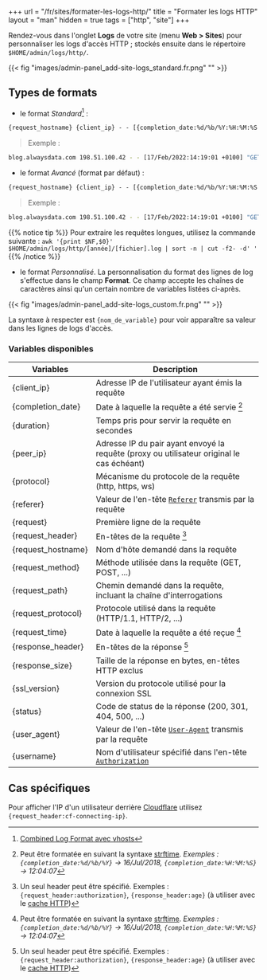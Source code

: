 +++
url = "/fr/sites/formater-les-logs-http/"
title = "Formater les logs HTTP"
layout = "man"
hidden = true
tags = ["http", "site"]
+++

Rendez-vous dans l'onglet **Logs** de votre site (menu **Web > Sites**) pour personnaliser les logs d'accès HTTP ; stockés ensuite dans le répertoire `$HOME/admin/logs/http/`.

{{< fig "images/admin-panel_add-site-logs_standard.fr.png" "" >}}

## Types de formats

- le format *Standard*[^1] :
```txt
{request_hostname} {client_ip} - - [{completion_date:%d/%b/%Y:%H:%M:%S %z}] "{request}" {status} {response_size} "{referer}" "{user_agent}"
```

> Exemple :
```sh
blog.alwaysdata.com 198.51.100.42 - - [17/Feb/2022:14:19:01 +0100] "GET /2022/02/01/2022-au-rapport/ HTTP/2.0" 200 16634 "https://blog.alwaysdata.com/" "Mozilla/5.0 (X11; Ubuntu; Linux x86_64; rv:96.0) Gecko/20100101 Firefox/96.0"
```

- le format *Avancé* (format par défaut) :
```txt
{request_hostname} {client_ip} - - [{completion_date:%d/%b/%Y:%H:%M:%S %z}] "{request}" {status} {response_size} "{referer}" "{user_agent}" {protocol} {duration}
```

> Exemple :
```sh
blog.alwaysdata.com 198.51.100.42 - - [17/Feb/2022:14:19:01 +0100] "GET /2022/02/01/2022-au-rapport/ HTTP/2.0" 200 16634 "https://blog.alwaysdata.com/" "Mozilla/5.0 (X11; Ubuntu; Linux x86_64; rv:96.0) Gecko/20100101 Firefox/96.0" https 0.128109
```

{{% notice tip %}}
Pour extraire les requêtes longues, utilisez la commande suivante : `awk '{print $NF,$0}' $HOME/admin/logs/http/[année]/[fichier].log | sort -n | cut -f2- -d' '`
{{% /notice %}}

- le format *Personnalisé*. La personnalisation du format des lignes de log s'effectue dans le champ **Format**. Ce champ accepte les chaînes de caractères ainsi qu'un certain nombre de variables listées ci-après.

{{< fig "images/admin-panel_add-site-logs_custom.fr.png" "" >}}

La syntaxe à respecter est `{nom_de_variable}` pour voir apparaître sa valeur dans les lignes de logs d'accès.

### Variables disponibles

| Variables          | Description |
| ------------------ | --- |
| {client_ip}        | Adresse IP de l'utilisateur ayant émis la requête |
| {completion_date}  | Date à laquelle la requête a été servie [^2] |
| {duration}         | Temps pris pour servir la requête en secondes |
| {peer_ip}          | Adresse IP du pair ayant envoyé la requête (proxy ou utilisateur original le cas échéant) |
| {protocol}         | Mécanisme du protocole de la requête (http, https, ws) |
| {referer}          | Valeur de l'en-tête [`Referer`](https://developer.mozilla.org/fr/docs/Web/HTTP/Reference/Headers/Referer) transmis par la requête |
| {request}          | Première ligne de la requête |
| {request_header}   | En-têtes de la requête [^3] |
| {request_hostname} | Nom d'hôte demandé dans la requête |
| {request_method}   | Méthode utilisée dans la requête (GET, POST, ...) |
| {request_path}     | Chemin demandé dans la requête, incluant la chaîne d'interrogations |
| {request_protocol} | Protocole utilisé dans la requête (HTTP/1.1, HTTP/2, ...) |
| {request_time}     | Date à laquelle la requête a été reçue [^2] |
| {response_header}  | En-têtes de la réponse [^3] |
| {response_size}    | Taille de la réponse en bytes, en-têtes HTTP exclus |
| {ssl_version}      | Version du protocole utilisé pour la connexion SSL |
| {status}           | Code de status de la réponse (200, 301, 404, 500, ...) |
| {user_agent}       | Valeur de l'en-tête [`User-Agent`](https://developer.mozilla.org/en-US/docs/Web/HTTP/Reference/Headers/User-Agent) transmis par la requête |
| {username}         | Nom d'utilisateur spécifié dans l'en-tête [`Authorization`](https://developer.mozilla.org/fr/docs/Web/HTTP/Reference/Headers/Authorization) |

## Cas spécifiques

Pour afficher l'IP d'un utilisateur derrière [Cloudflare](https://support.cloudflare.com/hc/en-us/articles/200170986-How-does-Cloudflare-handle-HTTP-Request-headers-) utilisez `{request_header:cf-connecting-ip}`.

[^1]: [Combined Log Format avec vhosts](https://httpd.apache.org/docs/2.4/logs.html)
[^2]: Peut être formatée en suivant la syntaxe [strftime](https://docs.python.org/fr/3.6/library/datetime.html?highlight=strftime#strftime-strptime-behavior).
*Exemples : `{completion_date:%d/%b/%Y}` → 16/Jul/2018, `{completion_date:%H:%M:%S}` → 12:04:07*
[^3]: Un seul header peut être spécifié. Exemples : `{request_header:authorization}`, `{response_header:age}` (à utiliser avec le [cache HTTP](sites/http-cache))

